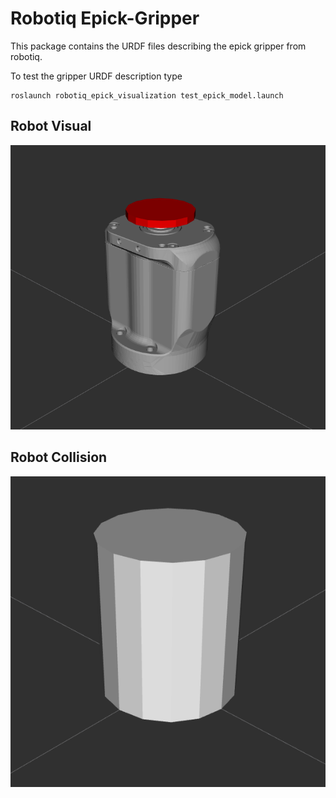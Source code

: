 # Robotiq Epick-Gripper 

This package contains the URDF files describing the epick gripper from robotiq.

To test the gripper URDF description type 

```
roslaunch robotiq_epick_visualization test_epick_model.launch 
```
## Robot Visual
![visual](./meshes/visual/visual.png)

## Robot Collision 
![collision](./meshes/collision/collision.png)


